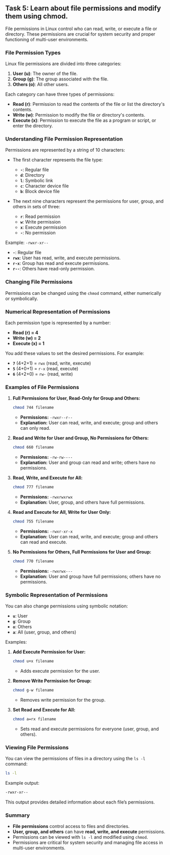 ## Task 5: Learn about file permissions and modify them using chmod. 

File permissions in Linux control who can read, write, or execute a file or directory. These permissions are crucial for system security and proper functioning of multi-user environments.

### File Permission Types

Linux file permissions are divided into three categories:
1. **User (u)**: The owner of the file.
2. **Group (g)**: The group associated with the file.
3. **Others (o)**: All other users.

Each category can have three types of permissions:
- **Read (r)**: Permission to read the contents of the file or list the directory's contents.
- **Write (w)**: Permission to modify the file or directory's contents.
- **Execute (x)**: Permission to execute the file as a program or script, or enter the directory.

### Understanding File Permission Representation

Permissions are represented by a string of 10 characters:
- The first character represents the file type:
  - **`-`**: Regular file
  - **`d`**: Directory
  - **`l`**: Symbolic link
  - **`c`**: Character device file
  - **`b`**: Block device file

- The next nine characters represent the permissions for user, group, and others in sets of three:
  - **`r`**: Read permission
  - **`w`**: Write permission
  - **`x`**: Execute permission
  - **`-`**: No permission

Example: `-rwxr-xr--`
- **`-`**: Regular file
- **`rwx`**: User has read, write, and execute permissions.
- **`r-x`**: Group has read and execute permissions.
- **`r--`**: Others have read-only permission.

### Changing File Permissions

Permissions can be changed using the `chmod` command, either numerically or symbolically.

### Numerical Representation of Permissions

Each permission type is represented by a number:
- **Read (r) = 4**
- **Write (w) = 2**
- **Execute (x) = 1**

You add these values to set the desired permissions. For example:
- **`7`** (4+2+1) = `rwx` (read, write, execute)
- **`5`** (4+0+1) = `r-x` (read, execute)
- **`6`** (4+2+0) = `rw-` (read, write)

### Examples of File Permissions

1. **Full Permissions for User, Read-Only for Group and Others:**
   ```bash
   chmod 744 filename
   ```
   - **Permissions:** `-rwxr--r--`
   - **Explanation:** User can read, write, and execute; group and others can only read.

2. **Read and Write for User and Group, No Permissions for Others:**
   ```bash
   chmod 660 filename
   ```
   - **Permissions:** `-rw-rw----`
   - **Explanation:** User and group can read and write; others have no permissions.

3. **Read, Write, and Execute for All:**
   ```bash
   chmod 777 filename
   ```
   - **Permissions:** `-rwxrwxrwx`
   - **Explanation:** User, group, and others have full permissions.

4. **Read and Execute for All, Write for User Only:**
   ```bash
   chmod 755 filename
   ```
   - **Permissions:** `-rwxr-xr-x`
   - **Explanation:** User can read, write, and execute; group and others can read and execute.

5. **No Permissions for Others, Full Permissions for User and Group:**
   ```bash
   chmod 770 filename
   ```
   - **Permissions:** `-rwxrwx---`
   - **Explanation:** User and group have full permissions; others have no permissions.

### Symbolic Representation of Permissions

You can also change permissions using symbolic notation:
- **`u`**: User
- **`g`**: Group
- **`o`**: Others
- **`a`**: All (user, group, and others)

Examples:
1. **Add Execute Permission for User:**
   ```bash
   chmod u+x filename
   ```
   - Adds execute permission for the user.

2. **Remove Write Permission for Group:**
   ```bash
   chmod g-w filename
   ```
   - Removes write permission for the group.

3. **Set Read and Execute for All:**
   ```bash
   chmod a=rx filename
   ```
   - Sets read and execute permissions for everyone (user, group, and others).

### Viewing File Permissions

You can view the permissions of files in a directory using the `ls -l` command:

```bash
ls -l
```

Example output:
```bash
-rwxr-xr--
```

This output provides detailed information about each file’s permissions.

### Summary

- **File permissions** control access to files and directories.
- **User, group, and others** can have **read, write, and execute** permissions.
- Permissions can be viewed with `ls -l` and modified using `chmod`.
- Permissions are critical for system security and managing file access in multi-user environments.